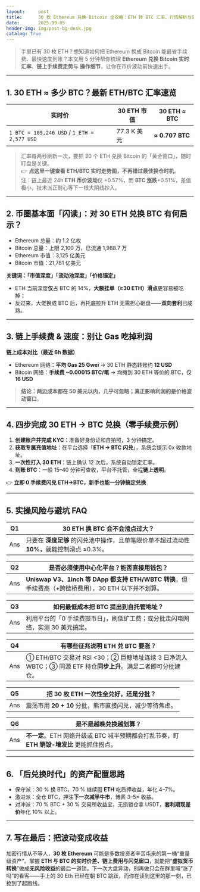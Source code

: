 ```yaml
---
layout:     post
title:      30 枚 Ethereum 兑换 Bitcoin 全攻略：ETH 转 BTC 汇率、行情解析与实操步骤
date:       2025-09-05
header-img: img/post-bg-desk.jpg
catalog: true
---
```


> 手里已有 30 枚 ETH？想知道如何把 Ethereum 换成 Bitcoin 能最省手续费、最快速度到账？本文用 5 分钟帮你梳理 **Ethereum 兑换 Bitcoin 实时汇率**、**链上手续费走势**与 **操作细节**，让你在币价波动前快速出手。

---

## 1. 30 ETH ≈ 多少 BTC？最新 ETH/BTC 汇率速览

| 实时价 | 30 ETH 市值 | 30 ETH ≈ BTC |
|--------|-------------|--------------|
| `1 BTC = 109,246 USD` / `1 ETH = 2,577 USD` | 77.3 K 美元 | **≈ 0.707 BTC** |

> 汇率每两秒刷新一次，要抓 30 个 ETH 兑换 Bitcoin 的「黄金窗口」，随时盯盘是关键。  
👉 **点这里一键查看 ETH/BTC 实时走势图，不再错过最佳换仓时机**。  
注：链上最近 24h **ETH 币价波动**仅 +0.57%，而 **BTC 涨跌**+0.51%，差值极小，技术派正耐心等下一根大阴线抄入。

---

## 2. 币圈基本面「闪读」：对 30 ETH 兑换 BTC 有何启示？

- Ethereum 总量：约 1.2 亿枚  
- Bitcoin 总量：上限 2,100 万，已流通 1,988.7 万  
- Ethereum 市值：3,125 亿美元  
- Bitcoin 市值：21,781 亿美元  

**关键词：「市值深度」「流动池深度」「价格锚定」**  
- ETH 当前深度**仅**占 BTC 的 14%，**大额挂单（≥30 ETH）滑点**更容易被吃掉；  
- 反过来，大佬换成 BTC 后，再托底拉升 ETH 无需担心砸盘——**双向套利**已成熟。

---

## 3. 链上手续费 & 速度：别让 Gas 吃掉利润

**链上成本对比（最近 6h 数据）**  
- Ethereum 网络：**平均 Gas 25 Gwei** → 30 ETH 静态转账约 **12 USD**  
- Bitcoin 网络：**手续费 ~0.00015 BTC/笔** → 均摊到 30 ETH 等价的 BTC，仅 **16 USD**  

> **结论：**两边成本都在 50 美元以内，几乎可忽略；真正影响利润的是**价格波动窗口**。

---

## 4. 四步完成 30 ETH → BTC 兑换（零手续费示例）

1. **创建账户并完成 KYC**：准备好身份证和自拍照，3 分钟搞定。  
2. **获取专属充值地址**：在平台选择「**ETH → BTC 闪兑**」，系统会提示 0x 收款地址。  
3. **一次性打入 30 ETH**：链上确认 12 次后，系统自动锁定汇率。  
4. **到账 BTC**：一般 15–40 分钟可查收，平台不托管，全程**链上透明**。

👉 **立即 0 手续费闪兑 ETH→BTC，新手也能一分钟搞定兑换**  

---

## 5. 实操风险与避坑 FAQ

| Q1 | 30 ETH 换 BTC 会不会滑点过大？ |
|---|---|
| Ans | 只要在 **深度足够** 的闪兑池中操作，且单笔限价单不超过流动性**10%**，就能控制滑点 ≤0.3%。 |

| Q2 | 是否必须使用中心化平台？能否直接用钱包？ |
|---|---|
| Ans | **Uniswap V3、1inch 等 DApp 都支持 ETH/WBTC 转换**，但手续费高（+跨链桥费用），30 ETH 以下并不划算。 |

| Q3 | 如何最低成本把 BTC 提出到自托管地址？ |
|---|---|
| Ans | 利用平台的「0 手续费提币日」，刷低矿工费；或分批走闪电网络，实测 30 美元搞定。 |

| Q4 | 有哪些征兆说明 ETH 兑 BTC 要涨？ |
|---|---|
| Ans | ① ETH/BTC 交易对 RSI <30；② 巨鲸地址连续 3 日净流入 WBTC；③ 同源 ETF 持仓**同步上升**。满足二者即可分批建仓。 |

| Q5 | 把 30 枚 ETH 一次性全兑好，还是分批？ |
|---|---|  
| Ans | 震荡市用 **20 + 10** 分批，熊市直接闪兑，减少等待焦虑。 |

| Q6 | 是不是越晚兑换越划算？ |
|---|---|  
| Ans | **不一定**。ETH 网络升级或 BTC 减半预期都会打乱节奏，盯 **ETH 销毁-增发比** 更能抓住拐点。 |

---

## 6. 「后兑换时代」的资产配置思路

- 保守派：30 % 换 BTC，70 % 继续囤 **ETH** 吃质押收益，年化 4–7%。  
- 激进派：全仓 BTC，押注**下一次减半牛市**，博弈 3–5× 收益。  
- 对冲派：70 % BTC + 30 % 交易所收益宝，无损锁仓拿 USDT，**套利期现差价**年化 10% 以上。

---

## 7. 写在最后：把波动变成收益

加密行情从不等人，**30 枚 Ethereum** 可能是多数投资者辛苦屯来的第一桶“重量级资产”。掌握 **ETH 与 BTC 的实时价差、链上费用与闪兑窗口**，就能把“**虚拟货币转换**”做成**无风险收益**的最后一道锁。下一次大盘异动，别再做只会在群里喊“涨了吗”的看客——手上的 30 Eth 已经在朝 BTC 跳跃，而你在读到这里的那一刻，已抢到了起跑线。